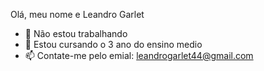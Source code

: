 Olá, meu nome e Leandro Garlet

- 🔭 Não estou trabalhando
- 🌱 Estou cursando o 3 ano do ensino medio
- 📫 Contate-me pelo emial: leandrogarlet44@gmail.com
